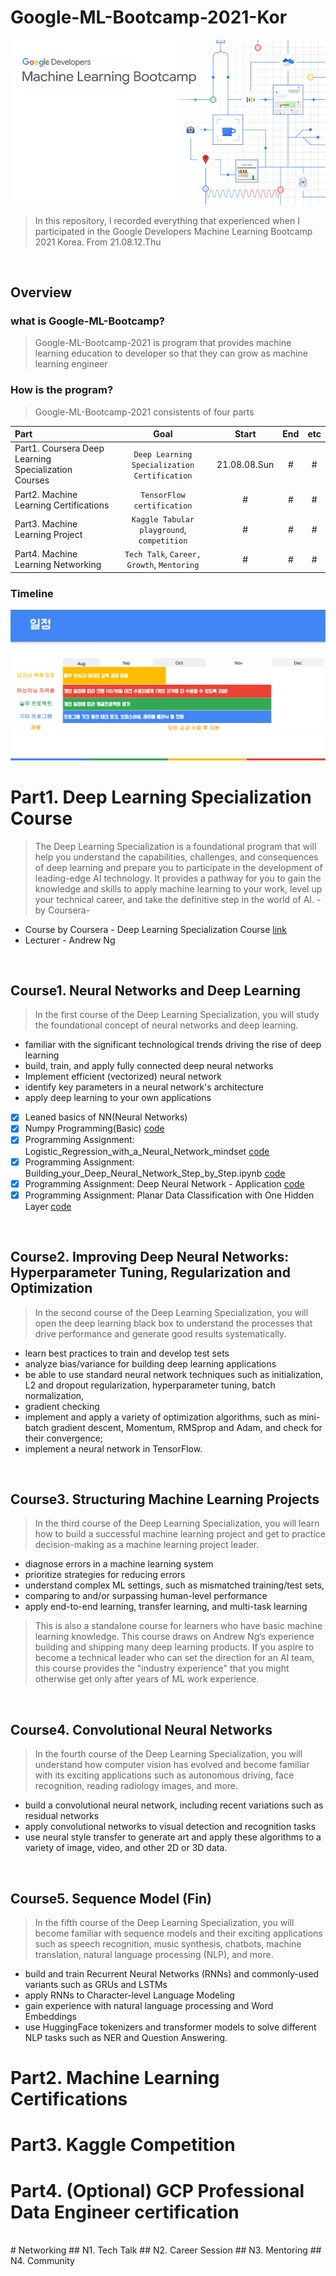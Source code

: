 # Google-ML-Bootcamp-2021-Kor
![logo](./img/main-boot-camp.png)
> In this repository, I recorded everything that experienced when I participated in the Google Developers Machine Learning Bootcamp 2021 Korea. From 21.08.12.Thu
<br>

## Overview
### what is Google-ML-Bootcamp?
> Google-ML-Bootcamp-2021 is program that provides machine learning education to developer so that they can grow as machine learning engineer
### How is the program?
> Google-ML-Bootcamp-2021 consistents of four parts

| Part | Goal | Start | End | etc | 
| :--- | :---: | :---: | :---: | :---: |
| Part1. Coursera Deep Learning Specialization Courses | `Deep Learning Specialization Certification` | 21.08.08.Sun | # | # | # |
| Part2. Machine Learning Certifications | `TensorFlow certification` | # | # | # | 
| Part3. Machine Learning Project | `Kaggle Tabular playground`, `competition` | # | # | # | 
| Part4. Machine Learning Networking | `Tech Talk`, `Career,` `Growth`, `Mentoring` | # | # | # | 

### Timeline
![logo](./img/ml-bootcamp-timeline-2.png)
<br>


# Part1. Deep Learning Specialization Course
> The Deep Learning Specialization is a foundational program that will help you understand the capabilities, challenges, and consequences of deep learning and prepare you to participate in the development of leading-edge AI technology. It provides a pathway for you to gain the knowledge and skills to apply machine learning to your work, level up your technical career, and take the definitive step in the world of AI. -by Coursera-
* Course by Coursera - Deep Learning Specialization Course [link](https://www.coursera.org/specializations/deep-learning)
* Lecturer - Andrew Ng

<br>

## Course1. Neural Networks and Deep Learning
> In the first course of the Deep Learning Specialization, you will study the foundational concept of neural networks and deep learning. 
* familiar with the significant technological trends driving the rise of deep learning
* build, train, and apply fully connected deep neural networks
* Implement efficient (vectorized) neural network
* identify key parameters in a neural network's architecture
* apply deep learning to your own applications

- [x] Leaned basics of NN(Neural Networks)
- [x] Numpy Programming(Basic) [code](https://github.com/Steve-YJ/Google-ML-Bootcamp-2021-Kor/blob/main/Part1.%20Coursera%20Deep%20Learning%20Specialization%20Courses/Python_Basics_with_Numpy.ipynb)
- [x] Programming Assignment: Logistic_Regression_with_a_Neural_Network_mindset [code](https://github.com/Steve-YJ/Google-ML-Bootcamp-2021-Kor/blob/main/Part1.%20Coursera%20Deep%20Learning%20Specialization%20Courses/Course1.%20Neural%20Networks%20and%20Deep%20Learning/Week2.%20Neural%20Networks%20Basics/Logistic_Regression_with_a_Neural_Network_mindset.ipynb)
- [x] Programming Assignment: Building_your_Deep_Neural_Network_Step_by_Step.ipynb [code](https://github.com/Steve-YJ/Google-ML-Bootcamp-2021-Kor/blob/main/Part1.%20Coursera%20Deep%20Learning%20Specialization%20Courses/Course1.%20Neural%20Networks%20and%20Deep%20Learning/Week4.%20Deep%20Neural%20Networks/Building_your_Deep_Neural_Network_Step_by_Step.ipynb)
- [x] Programming Assignment: Deep Neural Network - Application [code](https://github.com/Steve-YJ/Google-ML-Bootcamp-2021-Kor/blob/main/Part1.%20Coursera%20Deep%20Learning%20Specialization%20Courses/Course1.%20Neural%20Networks%20and%20Deep%20Learning/Week4.%20Deep%20Neural%20Networks/Deep%20Neural%20Network%20-%20Application.ipynb)
- [x] Programming Assignment: Planar Data Classification with One Hidden Layer [code](https://github.com/Steve-YJ/Google-ML-Bootcamp-2021-Kor/blob/main/Part1.%20Coursera%20Deep%20Learning%20Specialization%20Courses/Course1.%20Neural%20Networks%20and%20Deep%20Learning/Week3.%20Shallow%20Neural%20Networks/Planar_data_classification_with_one_hidden_layer.ipynb)

<br>

## Course2. Improving Deep Neural Networks: Hyperparameter Tuning, Regularization and Optimization
> In the second course of the Deep Learning Specialization, you will open the deep learning black box to understand the processes that drive performance and generate good results systematically. 
* learn best practices to train and develop test sets  
* analyze bias/variance for building deep learning applications
* be able to use standard neural network techniques such as initialization, L2 and dropout regularization, hyperparameter tuning, batch normalization, 
* gradient checking
* implement and apply a variety of optimization algorithms, such as mini-batch gradient descent, Momentum, RMSprop and Adam, and check for their convergence; 
* implement a neural network in TensorFlow.

<br>

## Course3. Structuring Machine Learning Projects
> In the third course of the Deep Learning Specialization, you will learn how to build a successful machine learning project and get to practice decision-making as a machine learning project leader. 
* diagnose errors in a machine learning system
* prioritize strategies for reducing errors
* understand complex ML settings, such as mismatched training/test sets,
* comparing to and/or surpassing human-level performance
* apply end-to-end learning, transfer learning, and multi-task learning

> This is also a standalone course for learners who have basic machine learning knowledge. This course draws on Andrew Ng’s experience building and shipping many deep learning products. If you aspire to become a technical leader who can set the direction for an AI team, this course provides the "industry experience" that you might otherwise get only after years of ML work experience.

<br>

## Course4. Convolutional Neural Networks
> In the fourth course of the Deep Learning Specialization, you will understand how computer vision has evolved and become familiar with its exciting applications such as autonomous driving, face recognition, reading radiology images, and more.
* build a convolutional neural network, including recent variations such as residual networks
* apply convolutional networks to visual detection and recognition tasks
* use neural style transfer to generate art and apply these algorithms to a variety of image, video, and other 2D or 3D data. 

<br>

## Course5. Sequence Model (Fin)
> In the fifth course of the Deep Learning Specialization, you will become familiar with sequence models and their exciting applications such as speech recognition, music synthesis, chatbots, machine translation, natural language processing (NLP), and more. 
* build and train Recurrent Neural Networks (RNNs) and commonly-used variants such as GRUs and LSTMs
* apply RNNs to Character-level Language Modeling
* gain experience with natural language processing and Word Embeddings
* use HuggingFace tokenizers and transformer models to solve different NLP tasks such as NER and Question Answering.

# Part2. Machine Learning Certifications	

# Part3. Kaggle Competition
# Part4. (Optional) GCP Professional Data Engineer certification 
<br>
# Networking
## N1. Tech Talk
## N2. Career Session
## N3. Mentoring
## N4. Community
